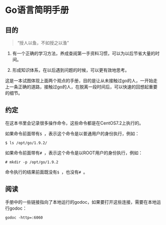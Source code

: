 # Go语言简明手册

## 目的

>“授人以鱼，不如授之以渔”

1. 有一个正确的学习方法，养成查阅第一手资料习惯，可以为以后节省大量的时间。

2. 形成知识体系，在以后遇到问题的时候，可以更有效地思考。

这是一本试图体现上面两个观点的手册，目的是让从未接触过go的人，一开始走上一条正确的道路，接触过go的人，在脱离一段时间后，可以快速的回想起重要的细节。

## 约定

在这本书里会记录很多操作命令，这些命令都是在CentOS7.2上执行的。

如果命令前面带有`$ `，表示这个命令是以普通用户的身份执行，例如：

	$ ls /opt/go/1.9.2/

如果命令前面带有`# `，表示这个命令是以ROOT用户的身份执行，例如：

	# mkdir -p /opt/go/1.9.2

命令执行的结果前面既没有`$ `，也没有`# `。


## 阅读

手册中的一些链接指向了本地运行的godoc，如果要打开这些连接，需要在本地运行godoc：

	godoc -http=:6060
